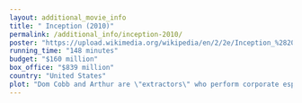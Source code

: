 ```yaml
---
layout: additional_movie_info
title: " Inception (2010)"
permalink: /additional_info/inception-2010/
poster: "https://upload.wikimedia.org/wikipedia/en/2/2e/Inception_%282010%29_theatrical_poster.jpg"
running_time: "148 minutes"
budget: "$160 million"
box_office: "$839 million"
country: "United States"
plot: "Dom Cobb and Arthur are \"extractors\" who perform corporate espionage using experimental dream-sharing technology to infiltrate their targets' subconscious and extract information. Their latest target, Saito, is impressed with Cobb's ability to layer multiple dreams within each other. He offers to hire Cobb for the ostensibly impossible job of implanting an idea into a person's subconscious; performing \"inception\" on Robert Fischer, the son of Saito's competitor Maurice Fischer, with the idea to dissolve his father's company. In return, Saito promises to clear Cobb's criminal status, allowing him to return home to his children.\n\nCobb accepts the offer and assembles his team: a forger named Eames, a chemist named Yusuf, and a college student named Ariadne. Ariadne is tasked with designing the dream's architecture, something Cobb himself cannot do for fear of being sabotaged by his mind's projection of his late wife, Mal. Maurice Fischer dies, and the team sedates Robert Fischer into a three-layer shared dream on an airplane to America bought by Saito. Time on each layer runs slower than the layer above, with one member staying behind on each to perform a music-synchronized \"kick\" (using the French song \"Non, je ne regrette rien\") to awaken dreamers on all three levels simultaneously.\n\nThe team abducts Robert in a city on the first level, but his trained subconscious projections attack them. After Saito is wounded, Cobb reveals that while dying in the dream would usually awaken dreamers, Yusuf's sedatives will instead send them into \"Limbo\": a world of infinite subconscious. Eames impersonates Robert's godfather, Peter Browning, to introduce the idea of an alternate will to dissolve the company.\n\nCobb tells Ariadne that he and Mal entered Limbo while experimenting with dream-sharing, experiencing fifty years in one night due to the time dilation with reality. After waking up, Mal still believed she was dreaming. Attempting to \"wake up,\" she committed suicide and framed Cobb for her murder to force him to do the same. Cobb fled the U.S., leaving his children behind.\n\nYusuf drives the team around the first level as they are sedated into the second level, a hotel dreamed by Arthur. Cobb persuades Robert that Browning has kidnapped him to stop the dissolution and that Cobb is a defensive projection, leading Robert to another third level deeper as part of a ruse to enter Robert's subconscious.\n\nIn the third level, the team infiltrates an alpine fortress with a projection of Maurice inside, where the inception itself can be performed. However, Yusuf performs his kick too soon by driving off a bridge, forcing Arthur and Eames to improvise a new set of kicks synchronized with them hitting the water by rigging an elevator and the fortress, respectively, with explosives. Mal then appears and kills Robert before he can be subjected to the inception, and he and Saito are lost in Limbo, forcing Cobb and Ariadne to rescue them in time for Robert's inception and Eames's kick. Cobb reveals that during their time in Limbo, Mal refused to return to reality; Cobb had to convince her it was only a dream, accidentally incepting in her the belief that the real world was still a dream. Cobb makes peace with his part in Mal's death. Ariadne kills Mal's projection and wakes Robert up with a kick.\n\nRevived into the third level, he discovers the planted idea: his dying father telling him to create something for himself. While Cobb searches for Saito in Limbo, the others ride the synced kicks back to reality. Cobb finds an aged Saito and reminds him of their agreement. The dreamers all awaken on the plane, and Saito makes a phone call. Arriving in Los Angeles, Cobb passes the immigration checkpoint, and his father-in-law accompanies him to his home. Cobb uses Mal's \"totem\" – a top that spins indefinitely in a dream – to test if he is indeed in the real world, but he chooses not to observe the result and instead joins his children."
---
```

